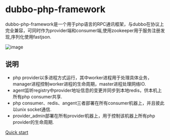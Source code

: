 # dubbo-php-framework
dubbo-php-framework是一个用于php语言的RPC通讯框架，与dubbo在协议上完全兼容，可同时作为provider端和consumer端,使用zookeeper用于服务注册发现,序列化使用fastjson.

![image](https://github.com/lexin-fintech/dubbo-php-framework/blob/master/arch.png)

## 说明
* php provider以多进程方式运行，其中worker进程用于处理具体业务，manager进程控制worker进程的生命周期，master进程处理网络IO.
* agent监听registry中provider地址信息的变更并同步到本地redis，供本机上所有php consumer共享.
* php consumer、redis、angent三者部署在所有consumer机器上，并且彼此以unix socket通信.
* provider_admin部署在所有provider机器上，用于控制该机器上所有php provider的生命周期.


[Quick start](https://github.com/lexin-fintech/dubbo-php-framework/wiki/Quick-Start)